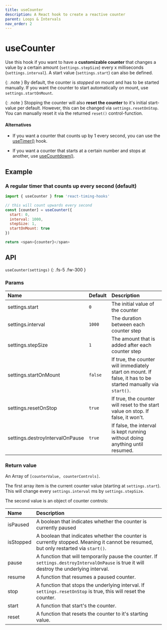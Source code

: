 ```yaml
---
title: useCounter
description: A React hook to create a reactive counter
parent: Loops & Intervals
nav_order: 2
---
```


# useCounter

Use this hook if you want to have a **customizable counter** that changes a value by a 
certain amount (`settings.stepSize`) every x  milliseconds (`settings.interval`).
A start value (`settings.start`) can also be defined.

{: .note }
By default, the counter is _stopped_ on mount and has to be started manually. 
If you want the counter to start automatically on mount, use `settings.startOnMount`.

{: .note }
Stopping the counter will also **reset the counter** to it's initial start-value per default. 
However, this can be changed via `settings.resetOnStop`. You can manually reset it via the returned
`reset()` control-function.

#### Alternatives

- If you want a counter that counts up by 1 every second, you can use the 
[useTimer()](/react-timing-hooks/loops-and-intervals/useTimer.html) hook.

- If you want a counter that starts at a certain number and stops at another, use 
[useCountdown()](/react-timing-hooks/loops-and-intervals/useCountdown.html).

## Example

### A regular timer that counts up every second (default)

```javascript
import { useCounter } from 'react-timing-hooks'

// this will count upwards every second
const [counter] = useCounter({ 
  start: 0, 
  interval: 1000, 
  stepSize: 1,
  startOnMount: true
})

return <span>{counter}</span>
```

## API

`useCounter(settings)`
{: .fs-5 .fw-300 }

### Params

| Name                            | Default | Description                                                                                                  |
|:--------------------------------|:--------|:-------------------------------------------------------------------------------------------------------------|
| settings.start                  | `0`     | The initial value of the counter                                                                             |
| settings.interval               | `1000`  | The duration between each counter step                                                                       |
| settings.stepSize               | `1`     | The amount that is added after each counter step                                                             |
| settings.startOnMount           | `false` | If true, the counter will immediately start on mount. If false, it has to be started manually via `start()`. |
| settings.resetOnStop            | `true`  | If true, the counter will reset to the start value on stop. If false, it won't.                              |
| settings.destroyIntervalOnPause | `true`  | If false, the interval is kept running without doing anything until resumed.                                 |


### Return value

An Array of `[counterValue, counterControls]`.

The first array item is the current counter value (starting at `settings.start`). This will change every `settings.interval` ms by `settings.stepSize`.

The second value is an object of counter controls:

| Name      | Description                                                                                                                               |
|:----------|:------------------------------------------------------------------------------------------------------------------------------------------|
| isPaused  | A boolean that indicates whether the counter is currently paused                                                                          |
| isStopped | A boolean that indicates whether the counter is currently stopped. Meaning it cannot be resumed, but only restarted via `start()`.        |
| pause     | A function that will temporarily pause the counter. If `settings.destroyIntervalOnPause` is true it will destroy the underlying interval. |
| resume    | A function that resumes a paused counter.                                                                                                 |
| stop      | A function that stops the underlying interval. If `settings.resetOnStop` is true, this will reset the counter.                            |
| start     | A function that start's the counter.                                                                                                      |
| reset     | A function that resets the counter to it's starting value.                                                                                |
